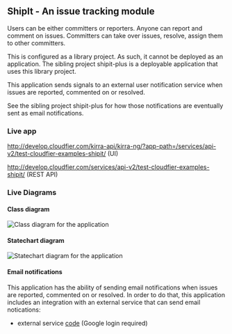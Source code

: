 ShipIt - An issue tracking module
--------------------------------------------------------------------------------

Users can be either committers or reporters. Anyone can report and comment on issues. 
Committers can take over issues, resolve, assign them to other committers.

This is configured as a library project. As such, it cannot be deployed as
an application. The sibling project shipit-plus is a deployable application that 
uses this library project.

This application sends signals to an external user notification 
service when issues are reported, commented on or resolved.

See the sibling project shipit-plus for how those notifications are eventually
sent as email notifications.

### Live app

http://develop.cloudfier.com/kirra-api/kirra-ng/?app-path=/services/api-v2/test-cloudfier-examples-shipit/ (UI)

http://develop.cloudfier.com/services/api-v2/test-cloudfier-examples-shipit/ (REST API)


### Live Diagrams

#### Class diagram

![Class diagram for the application](https://develop.cloudfier.com/services/diagram/test-cloudfier-examples-shipit/package/shipit.uml?showClassifierCompartments=Always&showStaticFeatures=true&showClasses=true&showAssociationEndName=false&showAttributes=true&showOperations=true&showComments=true&showParameters=true&showAssociationEndMultiplicity=true&showMinimumVisibility=Public&showFeatureVisibility=false&showParameterNames=false&showDerivedElements=false&showAssociationName=true)

#### Statechart diagram

![Statechart diagram for the application](https://develop.cloudfier.com/services/diagram/test-cloudfier-examples-shipit/package/shipit.uml?showStateMachines=true)


#### Email notifications

This application has the ability of sending email notifications 
when issues are reported, commented on or resolved. In order to
do that, this application includes an integration with an external service 
that can send email notications:

* external service [code](https://script.google.com/d/1d54TavITWQNgGjgsF8CA_KboYe1ySszVSt_tpPHSpGDrsg7BJ9lsCJGM/edit?usp=sharing>)  (Google login required)
